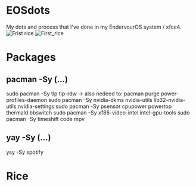 # EOSdots
My dots and process that I've done in my EndervourOS system / xfce4.
![Frist rice](https://github.com/user-attachments/assets/2dd8bb65-9761-44a7-a982-072121076f21)
![First_rice](https://github.com/user-attachments/assets/90aa15c4-50ff-4f4e-970f-d5844a7f29ab)

# Packages
## pacman -Sy (...)
sudo pacman -Sy tlp tlp-rdw -> also nedeed to: pacman purge power-profiles-daemon
sudo pacman -Sy nvidia-dkms nvidia-utils lib32-nvidia-utils nvidia-settings
sudo pacman -Sy psensor cpupower powertop thermald bbswitch
sudo pacman -Sy xf86-video-intel intel-gpu-tools
sudo pacman -Sy timeshift code mpv
## yay -Sy (...)
ysy -Sy spotify

# Rice
